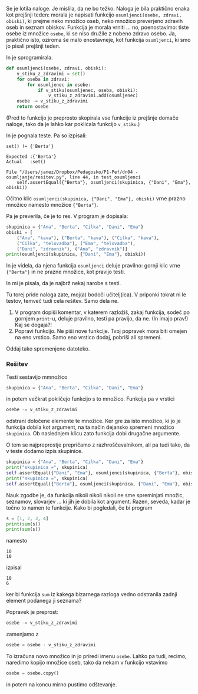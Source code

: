 Se je lotila naloge. Je mislila, da ne bo težko. Naloga je bila praktično enaka kot prejšnji teden: morala je napisati funkcijo `osumljenci(osebe, zdravi, obiski)`, ki prejme neko množico oseb, neko množico preverjeno zdravih oseb in seznam obiskov. Funkcija je morala vrniti ... no, poenostavimo: tiste osebe iz množice `osebe`, ki se niso družile z nobeno zdravo osebo. Ja, praktično isto, oziroma še malo enostavneje, kot funkcija `osumljenci`, ki smo jo pisali prejšnji teden.

In je sprogramirala.

```python
def osumljenci(osebe, zdravi, obiski):
    v_stiku_z_zdravimi = set()
    for oseba in zdravi:
        for osumljenec in osebe:
            if v_stiku(osumljenec, oseba, obiski):
                v_stiku_z_zdravimi.add(osumljenec)
    osebe -= v_stiku_z_zdravimi
    return osebe
```

(Pred to funkcijo je preprosto skopirala vse funkcije iz prejšnje domače naloge, tako da je lahko kar poklicala funkcijo `v_stiku`.)

In je pognala teste. Pa so izpisali:

```
set() != {'Berta'}

Expected :{'Berta'}
Actual   :set()

File "/Users/janez/Dropbox/Pedagosko/P1-Pef/dn04 - osumljanje/resitev.py", line 44, in test_osumljenci
    self.assertEqual({"Berta"}, osumljenci(skupinica, {"Dani", "Ema"}, obiski))
```

Očitno klic `osumljenci(skupinica, {"Dani", "Ema"}, obiski)` vrne prazno množico namesto množice `{"Berta"}`.

Pa je preverila, če je to res. V program je dopisala:

```python
skupinica = {"Ana", "Berta", "Cilka", "Dani", "Ema"}
obiski = [
    ("Ana", "kava"), ("Berta", "kava"), ("Cilka", "kava"),
    ("Cilka", "telovadba"), ("Ema", "telovadba"),
    ("Dani", "zdravnik"), ("Ana", "zdravnik")]
print(osumljenci(skupinica, {"Dani", "Ema"}, obiski))
```

In je videla, da njena funkcija `osumljenci` deluje pravilno: gornji klic vrne `{"Berta"}` in ne prazne množice, kot pravijo testi.

In mi je pisala, da je najbrž nekaj narobe s testi.

Tu torej pride naloga zate, moj(a) bodoči učitelj(ica). V priponki tokrat ni le testov, temveč tudi cela rešitev. Samo dela ne.

1. V program dopiši komentar, v katerem razložiš, zakaj funkcija, sodeč po gornjem `print`-u, deluje pravilno, testi pa pravijo, da ne. (In imajo prav!) Kaj se dogaja?!
2. Popravi funkcijo. Ne piši nove funkcije. Tvoj popravek mora biti omejen na eno vrstico. Samo eno vrstico dodaj, pobriši ali spremeni.

Oddaj tako spremenjeno datoteko.

### Rešitev

Testi sestavijo mmnožico 

```python
skupinica = {"Ana", "Berta", "Cilka", "Dani", "Ema"}
```

in potem večkrat pokličejo funkcijo s to množico. Funkcija pa v vrstici 

```python
osebe -= v_stiku_z_zdravimi
```

odstrani določene elemente te množice. Ker gre za isto množico, ki jo je funkcija dobila kot argument, na ta način dejansko spremeni množico `skupinica`. Ob naslednjem klicu zato funkcija dobi drugačne argumente.

O tem se najpreprostje prepričamo z razhroščevalnikom, ali pa tudi tako, da v teste dodamo izpis skupinice.

```python
skupinica = {"Ana", "Berta", "Cilka", "Dani", "Ema"}
print("skupinica =", skupinica)
self.assertEqual({"Dani", "Ema"}, osumljenci(skupinica, {"Berta"}, obiski))
print("skupinica =", skupinica)
self.assertEqual({"Berta"}, osumljenci(skupinica, {"Dani", "Ema"}, obiski))
```

Nauk zgodbe je, da funkcija nikoli nikoli nikoli ne sme spreminjati množic, seznamov, slovarjev ... ki jih je dobila kot argument. Razen, seveda, kadar je točno to namen te funkcije. Kako bi pogledali, če bi program 

```python
s = [1, 2, 3, 4]
print(sum(s))
print(sum(s))
```

namesto 

```
10
10
```

izpisal

```
10
6
```

ker bi funkcija `sum` iz kakega bizarnega razloga vedno odstranila zadnji element podanega ji seznama?

Popravek je preprost:

```python
osebe -= v_stiku_z_zdravimi
```

zamenjamo z


```python
osebe = osebe - v_stiku_z_zdravimi
```

To izračuna novo množico in jo priredi imenu `osebe`. Lahko pa tudi, recimo, naredimo kopijo množice oseb, tako da nekam v funkcijo vstavimo

```python
osebe = osebe.copy()
```

in potem na koncu mirno pustimo odštevanje.